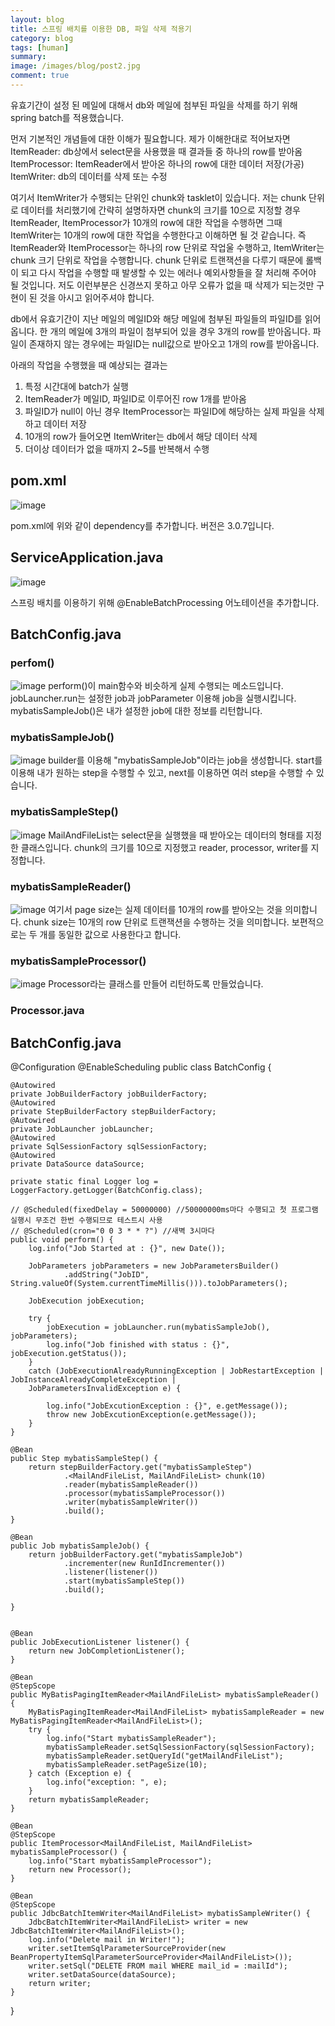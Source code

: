 ```yaml
---
layout: blog
title: 스프링 배치를 이용한 DB, 파일 삭제 적용기
category: blog
tags: [human]  
summary:
image: /images/blog/post2.jpg
comment: true
---
```

유효기간이 설정 된 메일에 대해서 db와 메일에 첨부된 파일을 삭제를 하기 위해 spring batch를 적용했습니다.


먼저 기본적인 개념들에 대한 이해가 필요합니다. 제가 이해한대로 적어보자면
ItemReader: db상에서 select문을 사용했을 때 결과들 중 하나의 row를 받아옴
ItemProcessor: ItemReader에서 받아온 하나의 row에 대한 데이터 저장(가공)
ItemWriter: db의 데이터를 삭제 또는 수정

여기서 ItemWriter가 수행되는 단위인 chunk와 tasklet이 있습니다.
저는 chunk 단위로 데이터를 처리했기에 간략히 설명하자면
chunk의 크기를 10으로 지정할 경우 ItemReader, ItemProcessor가 10개의 row에 대한 작업을 수행하면 그때 ItemWriter는 10개의 row에 대한 작업을 수행한다고 이해하면 될 것 같습니다.
즉 ItemReader와 ItemProcessor는 하나의 row 단위로 작업울 수행하고, ItemWriter는 chunk 크기 단위로 작업을 수행합니다.
chunk 단위로 트랜잭션을 다루기 때문에 롤백이 되고 다시 작업을 수행할 때 발생할 수 있는 에러나 예외사항들을 잘 처리해 주어야 될 것입니다.
저도 이런부분은 신경쓰지 못하고 아무 오류가 없을 때 삭제가 되는것만 구현이 된 것을 아시고 읽어주셔야 합니다.

db에서 유효기간이 지난 메일의 메일ID와 해당 메일에 첨부된 파일들의 파일ID를 읽어옵니다.
한 개의 메일에 3개의 파일이 첨부되어 있을 경우 3개의 row를 받아옵니다.
파일이 존재하지 않는 경우에는 파일ID는 null값으로 받아오고 1개의 row를 받아옵니다.

아래의 작업을 수행했을 때 예상되는 결과는
1. 특정 시간대에 batch가 실행
2. ItemReader가 메일ID, 파일ID로 이루어진 row 1개를 받아옴
3. 파일ID가 null이 아닌 경우 ItemProcessor는 파일ID에 해당하는 실제 파일을 삭제하고 데이터 저장
4. 10개의 row가 들어오면 ItemWriter는 db에서 해당 데이터 삭제
5. 더이상 데이터가 없을 때까지 2~5를 반복해서 수행


## pom.xml
![image](https://user-images.githubusercontent.com/10074426/52131523-4cf05900-2680-11e9-8ee1-687195aeb285.png)

pom.xml에 위와 같이 dependency를 추가합니다. 버전은 3.0.7입니다.

## ServiceApplication.java
![image](https://user-images.githubusercontent.com/10074426/52129945-3fd16b00-267c-11e9-8562-e3a710abb41d.png)

스프링 배치를 이용하기 위해 @EnableBatchProcessing 어노테이션을 추가합니다.

## BatchConfig.java
### perfom()
![image](https://user-images.githubusercontent.com/10074426/52275282-7536cb00-2992-11e9-97cc-890c4fc12156.png)
perform()이 main함수와 비슷하게 실제 수행되는 메소드입니다.
jobLauncher.run는 설정한 job과 jobParameter 이용해 job을 실행시킵니다.
mybatisSampleJob()은 내가 설정한 job에 대한 정보를 리턴합니다.

### mybatisSampleJob()
![image](https://user-images.githubusercontent.com/10074426/52275515-1de52a80-2993-11e9-9454-626ce179fa04.png)
builder를 이용해 "mybatisSampleJob"이라는 job을 생성합니다.
start를 이용해 내가 원하는 step을 수행할 수 있고, next를 이용하면 여러 step을 수행할 수 있습니다.

### mybatisSampleStep()
![image](https://user-images.githubusercontent.com/10074426/52275624-6f8db500-2993-11e9-9828-4bc3a8d4cf3a.png)
MailAndFileList는 select문을 실행했을 때 받아오는 데이터의 형태를 지정한 클래스입니다.
chunk의 크기를 10으로 지정했고 reader, processor, writer를 지정합니다.

### mybatisSampleReader()
![image](https://user-images.githubusercontent.com/10074426/52275974-52a5b180-2994-11e9-95c6-01b0cb7fc3ef.png)
여기서 page size는 실제 데이터를 10개의 row를 받아오는 것을 의미합니다. chunk size는 10개의 row 단위로 트랜잭션을 수행하는 것을 의미합니다.
보편적으로는 두 개를 동일한 값으로 사용한다고 합니다.

### mybatisSampleProcessor()
![image](https://user-images.githubusercontent.com/10074426/52276129-b6c87580-2994-11e9-9d8d-5eb159b845cc.png)
Processor라는 클래스를 만들어 리턴하도록 만들었습니다.

### Processor.java


## BatchConfig.java
@Configuration
@EnableScheduling
public class BatchConfig {

    @Autowired
    private JobBuilderFactory jobBuilderFactory;
    @Autowired
    private StepBuilderFactory stepBuilderFactory;
    @Autowired
    private JobLauncher jobLauncher;
    @Autowired
    private SqlSessionFactory sqlSessionFactory;
    @Autowired
    private DataSource dataSource;

    private static final Logger log = LoggerFactory.getLogger(BatchConfig.class);

    // @Scheduled(fixedDelay = 50000000) //50000000ms마다 수행되고 첫 프로그램 실행시 무조건 한번 수행되므로 테스트시 사용
    // @Scheduled(cron="0 0 3 * * ?") //새벽 3시마다
    public void perform() {
        log.info("Job Started at : {}", new Date());

        JobParameters jobParameters = new JobParametersBuilder()
                .addString("JobID", String.valueOf(System.currentTimeMillis())).toJobParameters();

        JobExecution jobExecution;

        try {
            jobExecution = jobLauncher.run(mybatisSampleJob(), jobParameters);
            log.info("Job finished with status : {}", jobExecution.getStatus());
        }
        catch (JobExecutionAlreadyRunningException | JobRestartException | JobInstanceAlreadyCompleteException | 
        JobParametersInvalidException e) {

            log.info("JobExcutionException : {}", e.getMessage());
            throw new JobExcutionException(e.getMessage());
        }
	}

	@Bean
    public Step mybatisSampleStep() {
        return stepBuilderFactory.get("mybatisSampleStep")
                .<MailAndFileList, MailAndFileList> chunk(10)
                .reader(mybatisSampleReader())
                .processor(mybatisSampleProcessor())
                .writer(mybatisSampleWriter())
                .build();
    }

    @Bean
    public Job mybatisSampleJob() {
        return jobBuilderFactory.get("mybatisSampleJob")
                .incrementer(new RunIdIncrementer())
                .listener(listener())
                .start(mybatisSampleStep())
                .build();

    }

    
    @Bean
	public JobExecutionListener listener() {
		return new JobCompletionListener();
    }
    
    @Bean
    @StepScope
	public MyBatisPagingItemReader<MailAndFileList> mybatisSampleReader() {
    	MyBatisPagingItemReader<MailAndFileList> mybatisSampleReader = new MyBatisPagingItemReader<MailAndFileList>();
    	try {
            log.info("Start mybatisSampleReader");
			mybatisSampleReader.setSqlSessionFactory(sqlSessionFactory);
            mybatisSampleReader.setQueryId("getMailAndFileList");
			mybatisSampleReader.setPageSize(10);
		} catch (Exception e) {
            log.info("exception: ", e);
		}
		return mybatisSampleReader;
	}    

    @Bean
    @StepScope
    public ItemProcessor<MailAndFileList, MailAndFileList> mybatisSampleProcessor() {
        log.info("Start mybatisSampleProcessor");
        return new Processor();
    }

    @Bean
    @StepScope
    public JdbcBatchItemWriter<MailAndFileList> mybatisSampleWriter() {
        JdbcBatchItemWriter<MailAndFileList> writer = new JdbcBatchItemWriter<MailAndFileList>();
        log.info("Delete mail in Writer!");
        writer.setItemSqlParameterSourceProvider(new BeanPropertyItemSqlParameterSourceProvider<MailAndFileList>());
        writer.setSql("DELETE FROM mail WHERE mail_id = :mailId");
        writer.setDataSource(dataSource);
        return writer;
    }
}
